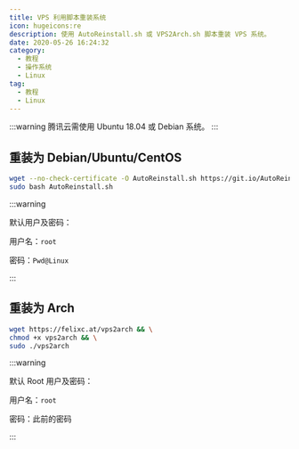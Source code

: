 ```yaml
---
title: VPS 利用脚本重装系统
icon: hugeicons:re
description: 使用 AutoReinstall.sh 或 VPS2Arch.sh 脚本重装 VPS 系统。
date: 2020-05-26 16:24:32
category:
  - 教程
  - 操作系统
  - Linux
tag:
  - 教程
  - Linux
---
```


:::warning
腾讯云需使用 Ubuntu 18.04 或 Debian 系统。
:::

## 重装为 Debian/Ubuntu/CentOS

```sh
wget --no-check-certificate -O AutoReinstall.sh https://git.io/AutoReinstall.sh && \
sudo bash AutoReinstall.sh
```

:::warning

默认用户及密码：

用户名：`root`

密码：`Pwd@Linux`

:::

## 重装为 Arch

```sh
wget https://felixc.at/vps2arch && \
chmod +x vps2arch && \
sudo ./vps2arch
```

:::warning

默认 Root 用户及密码：

用户名：`root`

密码：此前的密码

:::
